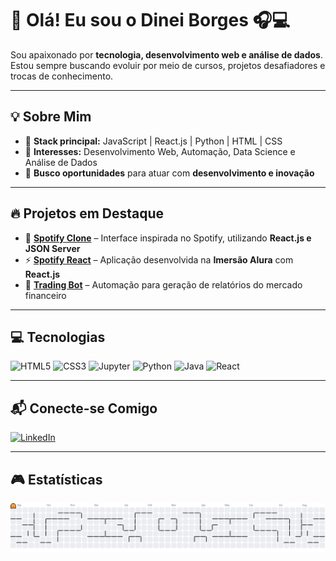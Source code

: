 <h1 align="left">🚀 Olá! Eu sou o Dinei Borges 🎧💻</h1>

Sou apaixonado por **tecnologia, desenvolvimento web e análise de dados**. Estou sempre buscando evoluir por meio de cursos, projetos desafiadores e trocas de conhecimento.

---

## 💡 Sobre Mim

- 🔹 **Stack principal:** JavaScript | React.js | Python | HTML | CSS  
- 🔹 **Interesses:** Desenvolvimento Web, Automação, Data Science e Análise de Dados  
- 🔹 **Busco oportunidades** para atuar com **desenvolvimento e inovação**

---

## 🔥 Projetos em Destaque

- 🎵 **[Spotify Clone](https://github.com/BorgesDineii/Spotify_Clone)** – Interface inspirada no Spotify, utilizando **React.js e JSON Server**  
- ⚡ **[Spotify React](https://github.com/BorgesDineii/Spotify_react)** – Aplicação desenvolvida na **Imersão Alura** com **React.js**  
- 🤖 **[Trading Bot](https://github.com/BorgesDineii/DailyReports.git)** – Automação para geração de relatórios do mercado financeiro

---

## 💻 Tecnologias

<div align="left">
  <img src="https://cdn.jsdelivr.net/gh/devicons/devicon/icons/html5/html5-original.svg" height="40" alt="HTML5" />
  <img src="https://cdn.jsdelivr.net/gh/devicons/devicon/icons/css3/css3-original.svg" height="40" alt="CSS3" />
  <img src="https://cdn.jsdelivr.net/gh/devicons/devicon/icons/jupyter/jupyter-original.svg" height="40" alt="Jupyter" />
  <img src="https://cdn.jsdelivr.net/gh/devicons/devicon/icons/python/python-original.svg" height="40" alt="Python" />
  <img src="https://cdn.jsdelivr.net/gh/devicons/devicon/icons/java/java-original.svg" height="40" alt="Java" />
  <img src="https://cdn.jsdelivr.net/gh/devicons/devicon/icons/react/react-original.svg" height="40" alt="React" />
</div>

---

## 📬 Conecte-se Comigo

[![LinkedIn](https://img.shields.io/badge/-Valdinei%20Borges-0077B5?style=for-the-badge&logo=linkedin&logoColor=white)](https://linkedin.com/in/valdinei-borges-39868b125)

---

## 🎮 Estatísticas

<picture>
  <source media="(prefers-color-scheme: dark)" srcset="https://raw.githubusercontent.com/BorgesDineii/BorgesDineii/output/pacman-contribution-graph-dark.svg">
  <source media="(prefers-color-scheme: light)" srcset="https://raw.githubusercontent.com/BorgesDineii/BorgesDineii/output/pacman-contribution-graph.svg">
  <img alt="Gráfico de contribuições em formato Pacman" src="https://raw.githubusercontent.com/BorgesDineii/BorgesDineii/output/pacman-contribution-graph.svg">
</picture>
